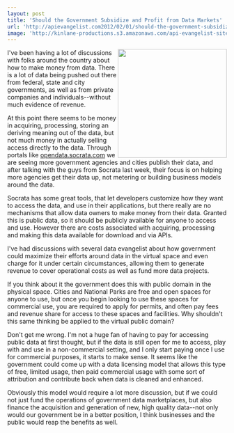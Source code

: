 ```yaml
---
layout: post
title: 'Should the Government Subsidize and Profit from Data Markets'
url: 'http://apievangelist.com2012/02/01/should-the-government-subsidize-and-profit-from-data-markets/'
image: 'http://kinlane-productions.s3.amazonaws.com/api-evangelist-site/blog/nationl-park-ranger.jpg'
---
```



<p>
     <img src="http://kinlane-productions.s3.amazonaws.com/api-evangelist/federal-government/nationl-park-ranger.jpg"  width="250" align="right" />
</p>
<p>
     I've been having a lot of discussions with folks around the country about how to make money from data. There is a lot of data being pushed out there from federal, state and city governments, as well as from private companies and individuals--without much evidence of revenue.
</p>
<p>
     At this point there seems to be money in acquiring, processing, storing an deriving meaning out of the data, but not much money in actually selling access directly to the data. Through portals like <a href="http://opendata.socrata.com/">opendata.socrata.com</a> we are seeing more government agencies and cities publish their data, and after talking with the guys from Socrata last week, their focus is on helping more agencies get their data up, not metering or building business models around the data. 
</p>
<p>
     Socrata has some great tools, that let developers customize how they want to access the data, and use in their applications, but there really are no mechanisms that allow data owners to make money from their data. Granted this is public data, so it should be publicly available for anyone to access and use. However there are costs associated with acquiring, processing and making this data available for download and via APIs.
</p>
<p>
     I've had discussions with several data evangelist about how government could maximize their efforts around data in the virtual space and even charge for it under certain circumstances, allowing them to generate revenue to cover operational costs as well as fund more data projects.
</p>
<p>
     If you think about it the government does this with public domain in the physical space. Cities and National Parks are free and open spaces for anyone to use, but once you begin looking to use these spaces for commercial use, you are required to apply for permits, and often pay fees and revenue share for access to these spaces and facilities. Why shouldn't this same thinking be applied to the virtual public domain?
</p>
<p>
     Don't get me wrong. I'm not a huge fan of having to pay for accessing public data at first thought, but if the data is still open for me to access, play with and use in a non-commercial setting, and I only start paying once I use for commercial purposes, it starts to make sense. It seems like the government could come up with a data licensing model that allows this type of free, limited usage, then paid commercial usage with some sort of attribution and contribute back when data is cleaned and enhanced.
</p>
<p>
     Obviously this model would require a lot more discussion, but if we could not just fund the operations of government data marketplaces, but also finance the acquisition and generation of new, high quality data--not only would our government be in a better position, I think businesses and the public would reap the benefits as well.
</p>
